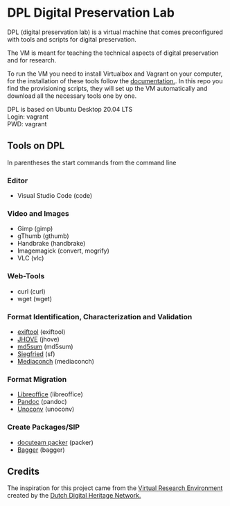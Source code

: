# DPL Digital Preservation Lab

DPL (digital preservation lab) is a virtual machine that comes preconfigured with tools and scripts for digital preservation.  
  
The VM is meant for teaching the technical aspects of digital preservation and for research. 

To run the VM you need to install Virtualbox and Vagrant on your computer, for the installation of these tools follow the [documentation.](https://www.vagrantup.com/docs/installation). In this repo you find the provisioning scripts, they will set up the VM automatically and download all the necessary tools one by one.  
  
DPL is based on Ubuntu Desktop 20.04 LTS  
Login: vagrant  
PWD: vagrant  


## Tools on DPL
In parentheses the start commands from the command line

### Editor
- Visual Studio Code (code)

### Video and Images
- Gimp (gimp)
- gThumb (gthumb)
- Handbrake (handbrake)
- Imagemagick (convert, mogrify)
- VLC (vlc)

### Web-Tools
- curl (curl)
- wget (wget)

### Format Identification, Characterization and Validation
- [exiftool](https://exiftool.org/) (exiftool)
- [JHOVE](https://jhove.openpreservation.org/) (jhove)
- [md5sum](https://man7.org/linux/man-pages/man1/md5sum.1.html) (md5sum)
- [Siegfried](https://www.itforarchivists.com/siegfried/) (sf)
- [Mediaconch](https://mediaarea.net/MediaConch) (mediaconch)

### Format Migration
- [Libreoffice](https://libreoffice.org/) (libreoffice)
- [Pandoc](https://pandoc.org/) (pandoc)
- [Unoconv](https://github.com/unoconv/unoconv) (unoconv)

### Create Packages/SIP
- [docuteam packer](https://docs.docuteam.ch/packer) (packer)
- [Bagger](https://github.com/LibraryOfCongress/bagger) (bagger)

## Credits
The inspiration for this project came from the [Virtual Research Environment](https://openpreservation.org/news/virtual-research-environment-1-0-released/) created by the [Dutch Digital Heritage Network.](https://www.netwerkdigitaalerfgoed.nl/en/)

